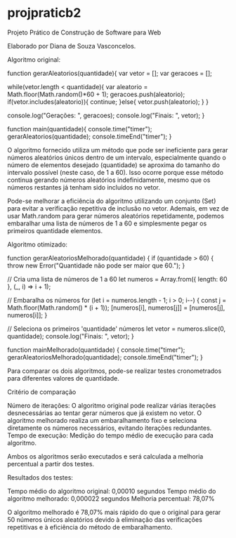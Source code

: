 # projpraticb2
Projeto Prático de Construção de Software para Web

Elaborado por Diana de Souza Vasconcelos.

Algoritmo original:


function gerarAleatorios(quantidade){
  var vetor = [];
  var geracoes = [];

  while(vetor.length < quantidade){
    var aleatorio = Math.floor(Math.random()*60 + 1);
    geracoes.push(aleatorio);
    if(vetor.includes(aleatorio)){
      continue;
    }else{
      vetor.push(aleatorio);
    }
  }

  console.log("Gerações: ", geracoes);
  console.log("Finais: ", vetor);
}

function main(quantidade){
  console.time("timer");
  gerarAleatorios(quantidade);
  console.timeEnd("timer");
}


O algoritmo fornecido utiliza um método que pode ser ineficiente para gerar números aleatórios únicos dentro de um intervalo, especialmente quando o número de elementos desejado (quantidade) se aproxima do tamanho do intervalo possível (neste caso, de 1 a 60). Isso ocorre porque esse método continua gerando números aleatórios indefinidamente, mesmo que os números restantes já tenham sido incluídos no vetor.

Pode-se melhorar a eficiência do algoritmo utilizando um conjunto (Set) para evitar a verificação repetitiva de inclusão no vetor. Ademais, em vez de usar Math.random para gerar números aleatórios repetidamente, podemos embaralhar uma lista de números de 1 a 60 e simplesmente pegar os primeiros quantidade elementos.

Algoritmo otimizado:


function gerarAleatoriosMelhorado(quantidade) {
  if (quantidade > 60) {
    throw new Error("Quantidade não pode ser maior que 60.");
  }
  
  // Cria uma lista de números de 1 a 60
  let numeros = Array.from({ length: 60 }, (_, i) => i + 1);
  
  // Embaralha os números
  for (let i = numeros.length - 1; i > 0; i--) {
    const j = Math.floor(Math.random() * (i + 1));
    [numeros[i], numeros[j]] = [numeros[j], numeros[i]];
  }

  // Seleciona os primeiros 'quantidade' números
  let vetor = numeros.slice(0, quantidade);
  console.log("Finais: ", vetor);
}

function mainMelhorado(quantidade) {
  console.time("timer");
  gerarAleatoriosMelhorado(quantidade);
  console.timeEnd("timer");
}



Para comparar os dois algoritmos, pode-se realizar testes cronometrados para diferentes valores de quantidade.

Critério de comparação

Número de iterações: O algoritmo original pode realizar várias iterações desnecessárias ao tentar gerar números que já existem no vetor. O algoritmo melhorado realiza um embaralhamento fixo e seleciona diretamente os números necessários, evitando iterações redundantes.
Tempo de execução: Medição do tempo médio de execução para cada algoritmo.

Ambos os algoritmos serão executados e será calculada a melhoria percentual a partir dos testes.

Resultados dos testes:

Tempo médio do algoritmo original: 0,00010 segundos
Tempo médio do algoritmo melhorado: 0,000022 segundos
Melhoria percentual: 78,07%

O algoritmo melhorado é 78,07% mais rápido do que o original para gerar 50 números únicos aleatórios devido à eliminação das verificações repetitivas e à eficiência do método de embaralhamento.
